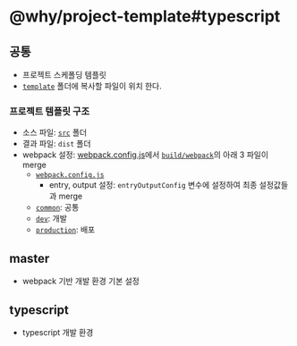 # @why/project-template#typescript
## 공통
- 프로젝트 스케폴딩 템플릿
- [`template`](./template) 폴더에 복사할 파일이 위치 한다.

### 프로젝트 템플릿 구조
- 소스 파일: [`src`](./template/src) 폴더
- 결과 파일: `dist` 폴더
- webpack 설정: [webpack.config.js](./template/webpack.config.js)에서 [`build/webpack`](./template/build/webpack)의 아래 3 파일이 merge
   - [`webpack.config.js`](./template/webpack.config.js)
       - entry, output 설정: `entryOutputConfig` 변수에 설정하여 최종 설정값들과 merge
   - [`common`](./template/build/webpack/common): 공통
   - [`dev`](./template/build/webpack/dev): 개발
   - [`production`](./template/build/webpack/production): 배포

## master
- webpack 기반 개발 환경 기본 설정

## typescript
- typescript 개발 환경